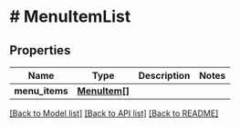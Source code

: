 # # MenuItemList

## Properties

Name | Type | Description | Notes
------------ | ------------- | ------------- | -------------
**menu_items** | [**MenuItem[]**](MenuItem.md) |  |

[[Back to Model list]](../../README.md#models) [[Back to API list]](../../README.md#endpoints) [[Back to README]](../../README.md)
